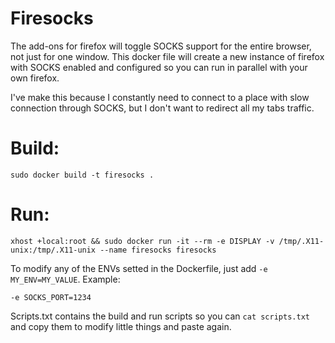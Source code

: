# Firesocks

The add-ons for firefox will toggle SOCKS support for the entire browser, not just for one window. This docker file will create a new instance of firefox with SOCKS enabled and configured so you can run in parallel with your own firefox.

I've make this because I constantly need to connect to a place with slow connection through SOCKS, but I don't want to redirect all my tabs traffic.

# Build:

`sudo docker build -t firesocks .`

# Run:

`xhost +local:root && sudo docker run -it --rm -e DISPLAY -v /tmp/.X11-unix:/tmp/.X11-unix --name firesocks firesocks`

To modify any of the ENVs setted in the Dockerfile, just add `-e MY_ENV=MY_VALUE`. Example:

`-e SOCKS_PORT=1234`

Scripts.txt contains the build and run scripts so you can `cat scripts.txt` and copy them to modify little things and paste again.
